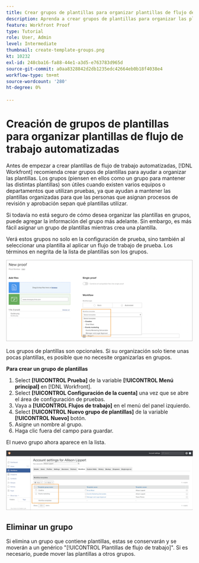```yaml
---
title: Crear grupos de plantillas para organizar plantillas de flujo de trabajo automatizadas
description: Aprenda a crear grupos de plantillas para organizar las plantillas de flujo de trabajo de pruebas automatizadas que cree.
feature: Workfront Proof
type: Tutorial
role: User, Admin
level: Intermediate
thumbnail: create-template-groups.png
kt: 10232
exl-id: 248cba16-fa88-44e1-a3d5-e763783d965d
source-git-commit: a0aa8328842d2db1235edc42664eb0b18f4038e4
workflow-type: tm+mt
source-wordcount: '280'
ht-degree: 0%

---
```


# Creación de grupos de plantillas para organizar plantillas de flujo de trabajo automatizadas

Antes de empezar a crear plantillas de flujo de trabajo automatizadas, [!DNL Workfront] recomienda crear grupos de plantillas para ayudar a organizar las plantillas. Los grupos (piensen en ellos como un grupo para mantener las distintas plantillas) son útiles cuando existen varios equipos o departamentos que utilizan pruebas, ya que ayudan a mantener las plantillas organizadas para que las personas que asignan procesos de revisión y aprobación sepan qué plantillas utilizar.

Si todavía no está seguro de cómo desea organizar las plantillas en grupos, puede agregar la información del grupo más adelante. Sin embargo, es más fácil asignar un grupo de plantillas mientras crea una plantilla.

Verá estos grupos no solo en la configuración de prueba, sino también al seleccionar una plantilla al aplicar un flujo de trabajo de prueba. Los términos en negrita de la lista de plantillas son los grupos.

![Los grupos de plantillas aparecen en negrita al seleccionar una plantilla](assets/proof-system-setups-template-group-show-on-upload.png)

Los grupos de plantillas son opcionales. Si su organización solo tiene unas pocas plantillas, es posible que no necesite organizarlas en grupos.

**Para crear un grupo de plantillas**

1. Select **[!UICONTROL Prueba]** de la variable **[!UICONTROL Menú principal]** en [!DNL Workfront].
1. Select **[!UICONTROL Configuración de la cuenta]** una vez que se abre el área de configuración de pruebas.
1. Vaya a **[!UICONTROL Flujos de trabajo]** en el menú del panel izquierdo.
1. Select **[!UICONTROL Nuevo grupo de plantillas]** de la variable **[!UICONTROL Nuevo]** botón.
1. Asigne un nombre al grupo.
1. Haga clic fuera del campo para guardar.

El nuevo grupo ahora aparece en la lista.

![Lista de grupos de plantillas en configuraciones de flujo de trabajo de prueba](assets/proof-system-setups-template-group-groups-set-up.png)

## Eliminar un grupo

Si elimina un grupo que contiene plantillas, estas se conservarán y se moverán a un genérico &quot;[!UICONTROL Plantillas de flujo de trabajo]&quot;. Si es necesario, puede mover las plantillas a otros grupos.

<!--
Learn More Icon
Create and manage Automated Workflow templates
-->
